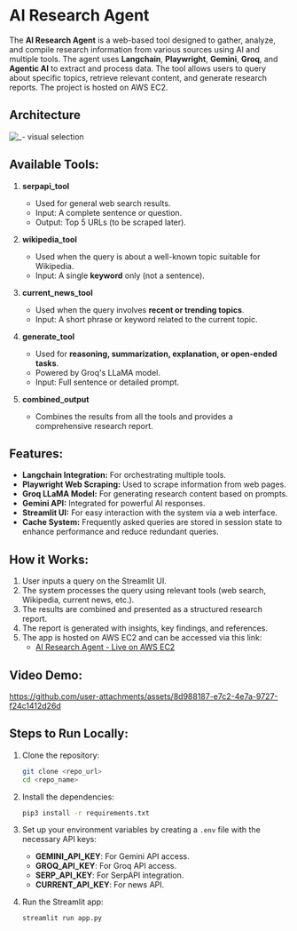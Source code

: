 
# AI Research Agent

The **AI Research Agent** is a web-based tool designed to gather, analyze, and compile research information from various sources using AI and multiple tools. The agent uses **Langchain**, **Playwright**, **Gemini**, **Groq**, and **Agentic AI** to extract and process data. The tool allows users to query about specific topics, retrieve relevant content, and generate research reports. The project is hosted on AWS EC2.

## Architecture
![_- visual selection](https://github.com/user-attachments/assets/0ae5d9ee-7932-4669-b016-237c9754cc91)


## Available Tools:
1. **serpapi_tool**  
   - Used for general web search results.  
   - Input: A complete sentence or question.  
   - Output: Top 5 URLs (to be scraped later).

2. **wikipedia_tool**  
   - Used when the query is about a well-known topic suitable for Wikipedia.  
   - Input: A single **keyword** only (not a sentence).

3. **current_news_tool**  
   - Used when the query involves **recent or trending topics**.  
   - Input: A short phrase or keyword related to the current topic.

4. **generate_tool**  
   - Used for **reasoning, summarization, explanation, or open-ended tasks**.  
   - Powered by Groq's LLaMA model.  
   - Input: Full sentence or detailed prompt.

5. **combined_output**  
   - Combines the results from all the tools and provides a comprehensive research report.

## Features:
- **Langchain Integration:** For orchestrating multiple tools.
- **Playwright Web Scraping:** Used to scrape information from web pages.
- **Groq LLaMA Model:** For generating research content based on prompts.
- **Gemini API:** Integrated for powerful AI responses.
- **Streamlit UI:** For easy interaction with the system via a web interface.
- **Cache System:** Frequently asked queries are stored in session state to enhance performance and reduce redundant queries.

## How it Works:
1. User inputs a query on the Streamlit UI.
2. The system processes the query using relevant tools (web search, Wikipedia, current news, etc.).
3. The results are combined and presented as a structured research report.
4. The report is generated with insights, key findings, and references.
5. The app is hosted on AWS EC2 and can be accessed via this link:
   - [AI Research Agent - Live on AWS EC2](http://13.60.48.129:8501/)

## Video Demo:


https://github.com/user-attachments/assets/8d988187-e7c2-4e7a-9727-f24c1412d26d



## Steps to Run Locally:
1. Clone the repository:
   ```bash
   git clone <repo_url>
   cd <repo_name>
   ```

2. Install the dependencies:
   ```bash
   pip3 install -r requirements.txt
   ```

3. Set up your environment variables by creating a `.env` file with the necessary API keys:
   - **GEMINI_API_KEY**: For Gemini API access.
   - **GROQ_API_KEY**: For Groq API access.
   - **SERP_API_KEY**: For SerpAPI integration.
   - **CURRENT_API_KEY**: For news API.

4. Run the Streamlit app:
   ```bash
   streamlit run app.py
   ```

